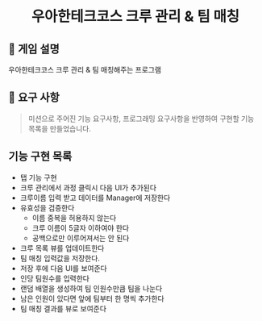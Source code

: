 <h1 align="middle">우아한테크코스 크루 관리 & 팀 매칭</h1>

## 👀 게임 설명
우아한테크코스 크루 관리 & 팀 매칭해주는 프로그램

## 📃 요구 사항
> 미션으로 주어진 기능 요구사항, 프로그래밍 요구사항을 반영하여 구현할 기능 목록을 만들었습니다.<br>

## 기능 구현 목록
- 탭 기능 구현
- 크루 관리에서 과정 클릭시 다음 UI가 추가된다
- 크루이름 입력 받고 데이터를 Manager에 저장한다
- 유효성을 검증한다
  - 이름 중복을 허용하지 않는다
  - 크루 이름이 5글자 이하여야 한다
  - 공백으로만 이루어져서는 안 된다
- 크루 목록 뷰를 업데이트한다
- 팀 매칭 입력값을 저장한다.
- 저장 후에 다음 UI를 보여준다
- 인당 팀원수를 입력한다
- 랜덤 배열을 생성하여 팀 인원수만큼 팀을 나눈다
- 남은 인원이 있다면 앞에 팀부터 한 명씩 추가한다
- 팀 매칭 결과를 뷰로 보여준다